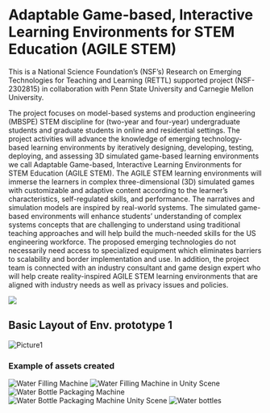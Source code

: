 # Adaptable Game-based, Interactive Learning Environments for STEM Education (AGILE STEM) 

This is a National Science Foundation’s (NSF’s) Research on Emerging Technologies for Teaching and Learning (RETTL)  supported project (NSF-2302815) in collaboration with Penn State University and Carnegie Mellon University.

The project focuses on model-based systems and production engineering (MBSPE) STEM discipline for (two-year and four-year) undergraduate students and graduate students in online and residential settings. The project activities will advance the knowledge of emerging technology-based learning environments by iteratively designing, developing, testing, deploying, and assessing 3D simulated game-based learning environments we call Adaptable Game-based, Interactive Learning Environments for STEM Education (AGILE STEM). The AGILE STEM learning environments will immerse the learners in complex three-dimensional (3D) simulated games with customizable and adaptive content according to the learner’s characteristics, self-regulated skills, and performance. The narratives and simulation models are inspired by real-world systems. The simulated game-based environments will enhance students’ understanding of complex systems concepts that are challenging to understand using traditional teaching approaches and will help build the much-needed skills for the US engineering workforce. The proposed emerging technologies do not necessarily need access to specialized equipment which eliminates barriers to scalability and border implementation and use. In addition, the project team is connected with an industry consultant and game design expert who will help create reality-inspired AGILE STEM learning environments that are aligned with industry needs as well as privacy issues and policies.


![](https://sites.lafayette.edu/lopezbec/files/2023/09/AGILE-STEM.png)


## Basic Layout of Env. prototype 1

![Picture1](https://github.com/psu-edu/agile_stem_basic_game/assets/54818552/4730a87f-7b9f-46ae-bc83-d2e8c23b5ab7)


### Example of assets created
![Water Filling Machine](https://github.com/psu-edu/agile_stem_basic_game/blob/e08ea757c78dd619772c549e3ebb181531afffea/AGILE_STEM_GAME/Assets/Blender%20Assets/Asset%20Screenshots/water_filling.png)
![Water Filling Machine in Unity Scene](https://github.com/psu-edu/agile_stem_basic_game/blob/e08ea757c78dd619772c549e3ebb181531afffea/AGILE_STEM_GAME/Assets/Blender%20Assets/Asset%20Screenshots/water_filling_unity.png)
![Water Bottle Packaging Machine](https://github.com/psu-edu/agile_stem_basic_game/blob/e08ea757c78dd619772c549e3ebb181531afffea/AGILE_STEM_GAME/Assets/Blender%20Assets/Asset%20Screenshots/water-packaging-machine.png)
![Water Bottle Packaging Machine Unity Scene](https://github.com/psu-edu/agile_stem_basic_game/blob/e08ea757c78dd619772c549e3ebb181531afffea/AGILE_STEM_GAME/Assets/Blender%20Assets/Asset%20Screenshots/water_packaging_machine_unity.png)
![Water bottles](https://github.com/psu-edu/agile_stem_basic_game/blob/7583560323e038699719fd4144b0d0c33d963fe7/AGILE_STEM_GAME/Assets/Imported%20Assets/Blender%20Assets/asset_screenshots/water_bottles_unity.png)
